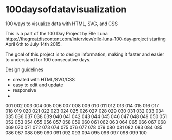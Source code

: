 # 100daysofdatavisualization
100 ways to visualize data with HTML, SVG, and CSS


This is a part of the 100 Day Project by Elle Luna
https://thegreatdiscontent.com/interview/elle-luna-100-day-project
starting April 6th to July 14th 2015.

The goal of this project is to design information, making it faster and easier to understand for 100 consecutive days.

Design guidelines
- created with HTML/SVG/CSS
- easy to edit and update
- responsive
-

001
002
003
004
005
006
007
008
009
010
011
012
013
014
015
016
017
018
019
020
021
022
023
024
025
026
027
028
029
030
031
032
033
034
035
036
037
038
039
040
041
042
043
044
045
046
047
048
049
050
051
052
053
054
055
056
057
058
059
060
061
062
063
064
065
066
067
068
069
070
071
072
073
074
075
076
077
078
079
080
081
082
083
084
085
086
087
088
089
090
091
092
093
094
095
096
097
098
099
100
